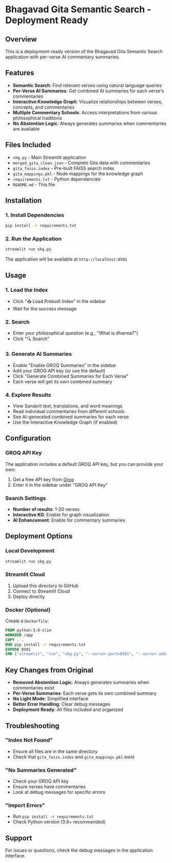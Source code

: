 # Bhagavad Gita Semantic Search - Deployment Ready

## Overview
This is a deployment-ready version of the Bhagavad Gita Semantic Search application with per-verse AI commentary summaries.

## Features
- **Semantic Search**: Find relevant verses using natural language queries
- **Per-Verse AI Summaries**: Get combined AI summaries for each verse's commentaries
- **Interactive Knowledge Graph**: Visualize relationships between verses, concepts, and commentaries
- **Multiple Commentary Schools**: Access interpretations from various philosophical traditions
- **No Abstention Logic**: Always generates summaries when commentaries are available

## Files Included
- `skg.py` - Main Streamlit application
- `merged_gita_clean.json` - Complete Gita data with commentaries
- `gita_faiss.index` - Pre-built FAISS search index
- `gita_mappings.pkl` - Node mappings for the knowledge graph
- `requirements.txt` - Python dependencies
- `README.md` - This file

## Installation

### 1. Install Dependencies
```bash
pip install -r requirements.txt
```

### 2. Run the Application
```bash
streamlit run skg.py
```

The application will be available at `http://localhost:8501`

## Usage

### 1. Load the Index
- Click "📥 Load Prebuilt Index" in the sidebar
- Wait for the success message

### 2. Search
- Enter your philosophical question (e.g., "What is dharma?")
- Click "🔍 Search"

### 3. Generate AI Summaries
- Enable "Enable GROQ Summaries" in the sidebar
- Add your GROQ API key (or use the default)
- Click "Generate Combined Summaries for Each Verse"
- Each verse will get its own combined summary

### 4. Explore Results
- View Sanskrit text, translations, and word meanings
- Read individual commentaries from different schools
- See AI-generated combined summaries for each verse
- Use the Interactive Knowledge Graph (if enabled)

## Configuration

### GROQ API Key
The application includes a default GROQ API key, but you can provide your own:
1. Get a free API key from [Groq](https://console.groq.com/)
2. Enter it in the sidebar under "GROQ API Key"

### Search Settings
- **Number of results**: 1-20 verses
- **Interactive KG**: Enable for graph visualization
- **AI Enhancement**: Enable for commentary summaries

## Deployment Options

### Local Development
```bash
streamlit run skg.py
```

### Streamlit Cloud
1. Upload this directory to GitHub
2. Connect to Streamlit Cloud
3. Deploy directly

### Docker (Optional)
Create a `Dockerfile`:
```dockerfile
FROM python:3.9-slim
WORKDIR /app
COPY . .
RUN pip install -r requirements.txt
EXPOSE 8501
CMD ["streamlit", "run", "skg.py", "--server.port=8501", "--server.address=0.0.0.0"]
```

## Key Changes from Original
- **Removed Abstention Logic**: Always generates summaries when commentaries exist
- **Per-Verse Summaries**: Each verse gets its own combined summary
- **No Light Mode**: Simplified interface
- **Better Error Handling**: Clear debug messages
- **Deployment Ready**: All files included and organized

## Troubleshooting

### "Index Not Found"
- Ensure all files are in the same directory
- Check that `gita_faiss.index` and `gita_mappings.pkl` exist

### "No Summaries Generated"
- Check your GROQ API key
- Ensure verses have commentaries
- Look at debug messages for specific errors

### "Import Errors"
- Run `pip install -r requirements.txt`
- Check Python version (3.8+ recommended)

## Support
For issues or questions, check the debug messages in the application interface.
